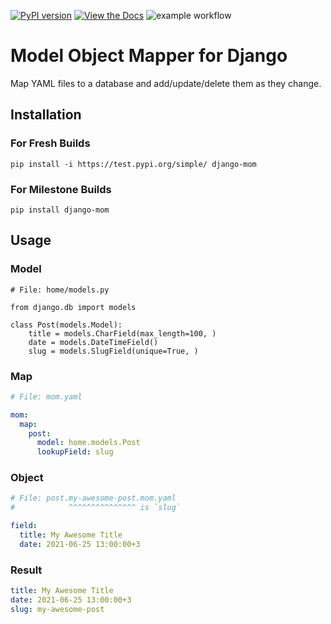 [![PyPI version](https://badge.fury.io/py/django-mom.svg)](https://badge.fury.io/py/django-mom)
[![View the Docs](https://readthedocs.org/projects/django-mom/badge/?version=latest&style=flat)](https://django-mom.readthedocs.org/)
![example workflow](https://github.com/velitasali/django-mom/actions/workflows/python-test.yml/badge.svg)

# Model Object Mapper for Django 

Map YAML files to a database and add/update/delete them as they change.

## Installation

### For Fresh Builds

`pip install -i https://test.pypi.org/simple/ django-mom`

### For Milestone Builds

`pip install django-mom`

## Usage

### Model

```python3
# File: home/models.py

from django.db import models

class Post(models.Model):
    title = models.CharField(max_length=100, )
    date = models.DateTimeField()
    slug = models.SlugField(unique=True, )
```

### Map 

```YAML
# File: mom.yaml

mom:
  map:
    post:
      model: home.models.Post
      lookupField: slug
```

### Object

```YAML
# File: post.my-awesome-post.mom.yaml
#            ^^^^^^^^^^^^^^^ is `slug` 

field:
  title: My Awesome Title
  date: 2021-06-25 13:00:00+3
```

### Result

```YAML
title: My Awesome Title
date: 2021-06-25 13:00:00+3
slug: my-awesome-post 
```
